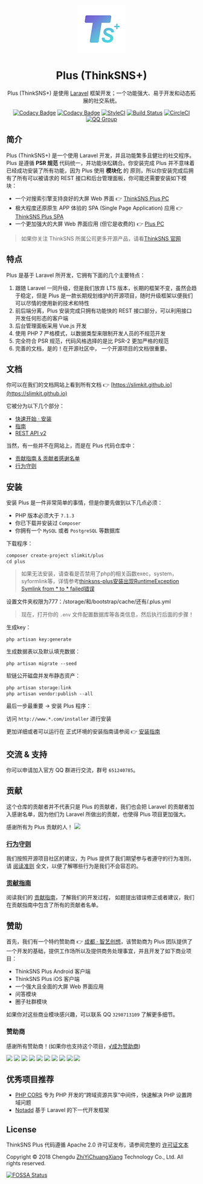 <p align="center">
	<img src="https://github.com/slimkit/plus/raw/master/public/plus.png" alt="Plus (ThinkSNS+) Logo">
</p>

<h1 align="center">Plus (ThinkSNS+)</h1>

<div align="center">

Plus (ThinkSNS+) 是使用 [Laravel](https://laravel.com/) 框架开发；一个功能强大、易于开发和动态拓展的社交系统。

[![Codacy Badge](https://api.codacy.com/project/badge/Grade/8320deaa80b8489f95fcedaae6df079d)](https://www.codacy.com/app/slimkit/plus?utm_source=github.com&amp;utm_medium=referral&amp;utm_content=slimkit/plus&amp;utm_campaign=Badge_Grade)
[![Codacy Badge](https://api.codacy.com/project/badge/Coverage/8320deaa80b8489f95fcedaae6df079d)](https://www.codacy.com/app/slimkit/plus?utm_source=github.com&utm_medium=referral&utm_content=slimkit/plus&utm_campaign=Badge_Coverage)
[![StyleCI](https://github.styleci.io/repos/76627423/shield?branch=master)](https://github.styleci.io/repos/76627423)
[![Build Status](https://travis-ci.org/slimkit/plus.svg?branch=master)](https://travis-ci.org/slimkit/plus)
[![CircleCI](https://circleci.com/gh/slimkit/plus/tree/master.svg?style=svg)](https://circleci.com/gh/slimkit/plus/tree/master)
[![QQ Group](https://img.shields.io/badge/QQ%20Group-651240785-red.svg?longCache=true&style=flat-square)](//shang.qq.com/wpa/qunwpa?idkey=01b61bdf8a7efc2a40ab4caab2d14793f340e5fe5d09aa0c2c17f3115a579678)

</div>

## 简介

Plus (ThinkSNS+) 是一个使用 Laravel 开发，并且功能繁多且健壮的社交程序。Plus 是遵循 **PSR 规范** 代码统一，并功能块松耦合。你安装完成 Plus 并不意味着已经成功安装了所有功能，因为 Plus 使用 **模块化** 的
原则，所以你安装完成后拥有了所有可以被请求的 REST 接口和后台管理面板，你可能还需要安装如下模块：

- 一个对搜索引擎支持良好的大屏 Web 界面 👉 [ThinkSNS Plus PC](https://github.com/zhiyicx/plus-component-pcos)
- 极大程度还原原生 APP 体验的 SPA (Single Page Application) 应用 👉 [ThinkSNS Plus SPA](https://github.com/zhiyicx/plus-component-h5)
- 一个更加强大的大屏 Web 界面应用 (但它是收费的) 👉 [Plus PC](https://github.com/zhiyicx/plus-component-pc)

> 如果你关注 ThinkSNS 所属公司更多开源产品，请看[ThinkSNS 官网](http://www.thinksns.com)

## 特点

Plus 是基于 Laravel 所开发，它拥有下面的几个主要特点：

1. 跟随 Laravel 一同升级，但是我们放弃 LTS 版本，长期的框架不变，虽然会趋于稳定，但是 Plus 是一款长期规划维护的开源项目，随时升级框架以便我们可以尽情的使用新的技术和特性
2. 前后端分离，Plus 安装完成只拥有功能快的 REST 接口部分，可以利用接口开发任何形态的客户端
3. 后台管理面板采用 Vue.js 开发
4. 使用 PHP 7 严格模式，以数据类型来限制开发人员的不规范开发
5. 完全符合 PSR 规范，代码风格选择的是比 PSR-2 更加严格的规范
6. 完善的文档，是的！在开源社区中， 一个开源项目的文档很重要。

## 文档

你可以在我们的文档网站上看到所有文档 👉 [https://slimkit.github.io](https://slimkit.github.io)

它被分为以下几个部分：

- [快速开始 · 安装](https://slimkit.github.io/docs/server-getting-started-installation.html)
- [指南](https://slimkit.github.io/docs/server-guides-package.html)
- [REST API v2](https://slimkit.github.io/docs/api-v2-overview.html)

当然，有一些并不在网站上，而是在 Plus 代码仓库中：

- [贡献指南 & 贡献者感谢名单](https://github.com/slimkit/plus/blob/master/.github/CONTRIBUTING.md)
- [行为守则](https://github.com/slimkit/plus/blob/master/.github/CODE_OF_CONDUCT.md)

## 安装

安装 Plus 是一件非常简单的事情，但是你要先做到以下几点必须：

- PHP 版本必须大于 `7.1.3`
- 你已下载并安装过 `Composer`
- 你拥有一个 `MySQL` 或者 `PostgreSQL` 等数据库

下载程序：

```shell
composer create-project slimkit/plus
cd plus
```

> 如果无法安装，请查看是否禁用了php的相关函数exec，system，syformlink等，详情参考[thinksns-plus安装出现RuntimeException Symlink from * to * failed错误](https://www.cnblogs.com/ytkah/p/9354824.html)

设置文件夹权限为777：/storage/和/bootstrap/cache/还有/.plus.yml

> 现在，打开你的 `.env` 文件配置数据库等各类信息，然后执行后面的步骤！


生成key：

```shell
php artisan key:generate
```

生成数据表以及默认填充数据：

```shell
php artisan migrate --seed
```

软链公开磁盘并发布静态资产：

```shell
php artisan storage:link
php artisan vendor:publish --all
```

最后一步最重要 -> 安装 Plus 程序：

访问 `http://www.*.com/installer` 进行安装

更加详细或者可以运行在
正式环境的安装指南请参阅 👉 [安装指南](https://slimkit.github.io/docs/server-getting-started-installation.html)

## 交流 & 支持

你可以申请加入官方 QQ 群进行交流，群号 `651240785`。

## 贡献

这个仓库的贡献者并不代表只是 Plus 的贡献者，我们也会把 Laravel 的贡献者加入感谢名单，因为他们为 Laravel 所做出的贡献，也使得 Plus 项目更加强大。

感谢所有为 Plus 贡献的人！
<a href="https://github.com/slimkit/plus/graphs/contributors"><img src="https://opencollective.com/plus/contributors.svg?width=890" /></a>

### [行为守则](https://github.com/slimkit/plus/blob/master/.github/CODE_OF_CONDUCT.md)

我们按照开源项目社区的建议，为 Plus 提供了我们期望参与者遵守的行为准则，请 [阅读准则](https://github.com/slimkit/plus/blob/master/.github/CODE_OF_CONDUCT.md) 全文，以便了解哪些行为是我们不会容忍的。

### [贡献指南](https://github.com/slimkit/plus/blob/master/.github/CONTRIBUTING.md)

阅读我们的 [贡献指南](https://github.com/slimkit/plus/blob/master/.github/CONTRIBUTING.md)，了解我们的开发过程，
如题提出错误修正或者建议，我们在贡献指南中包含了所有的贡献者名单。

## 赞助

首先，我们有一个特约赞助商 👉 [成都 · 智艺创想](http://www.zhiyicx.com)，该赞助商为 Plus 团队提供了一个开发的基础，提供工作场所以及提供商务处理事宜，并且开发了如下商业项目：

- ThinkSNS Plus Android 客户端
- ThinkSNS Plus iOS 客户端
- 一个强大且全面的大屏 Web 界面应用
- 问答模块
- 圈子社群模块

如果你对这些商业模块感兴趣，可以联系 QQ `3298713109` 了解更多细节。

### 赞助商

感谢所有赞助商！(如果你也支持这个项目，[√成为赞助商](https://opencollective.com/plus#sponsor))

<a href="https://opencollective.com/plus/sponsor/0/website" target="_blank"><img src="https://opencollective.com/plus/sponsor/0/avatar.svg"></a>
<a href="https://opencollective.com/plus/sponsor/1/website" target="_blank"><img src="https://opencollective.com/plus/sponsor/1/avatar.svg"></a>
<a href="https://opencollective.com/plus/sponsor/2/website" target="_blank"><img src="https://opencollective.com/plus/sponsor/2/avatar.svg"></a>
<a href="https://opencollective.com/plus/sponsor/3/website" target="_blank"><img src="https://opencollective.com/plus/sponsor/3/avatar.svg"></a>
<a href="https://opencollective.com/plus/sponsor/4/website" target="_blank"><img src="https://opencollective.com/plus/sponsor/4/avatar.svg"></a>
<a href="https://opencollective.com/plus/sponsor/5/website" target="_blank"><img src="https://opencollective.com/plus/sponsor/5/avatar.svg"></a>
<a href="https://opencollective.com/plus/sponsor/6/website" target="_blank"><img src="https://opencollective.com/plus/sponsor/6/avatar.svg"></a>
<a href="https://opencollective.com/plus/sponsor/7/website" target="_blank"><img src="https://opencollective.com/plus/sponsor/7/avatar.svg"></a>
<a href="https://opencollective.com/plus/sponsor/8/website" target="_blank"><img src="https://opencollective.com/plus/sponsor/8/avatar.svg"></a>
<a href="https://opencollective.com/plus/sponsor/9/website" target="_blank"><img src="https://opencollective.com/plus/sponsor/9/avatar.svg"></a>

## 优秀项目推荐

- [PHP CORS](https://github.com/medz/cors) 专为 PHP 开发的“跨域资源共享”中间件，快速解决 PHP 设置跨域问题
- [Notadd](https://github.com/notadd/notadd) 基于 Laravel 的下一代开发框架

## License

ThinkSNS Plus 代码遵循 Apache 2.0 许可证发布，请参阅完整的 [许可证文本](https://github.com/slimkit/plus/blob/master/LICENSE)

Copyright © 2018 Chengdu [ZhiYiChuangXiang](http://zhiyicx.com) Technology Co., Ltd. All rights reserved.

[![FOSSA Status](https://app.fossa.io/api/projects/git%2Bgithub.com%2Fslimkit%2Fplus.svg?type=large)](https://app.fossa.io/projects/git%2Bgithub.com%2Fslimkit%2Fplus?ref=badge_large)
